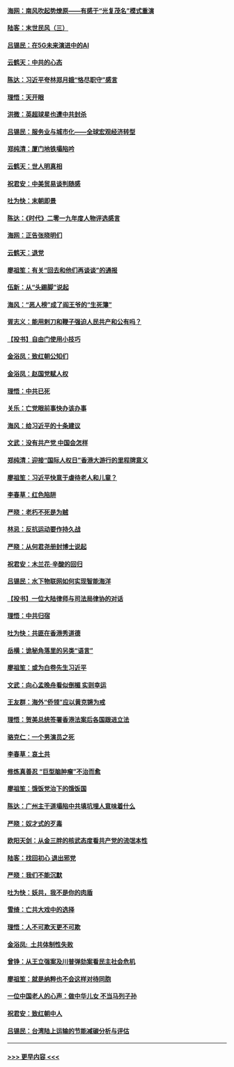 #### [海网：南风吹起势燎原——有感于“光复茂名”模式重演](../pages/nsc993/n11732308.md?t=12200701) 
#### [陆客：末世民风（三）](../pages/nsc993/n11732211.md?t=12200701) 
#### [吕锡民：在5G未来演进中的AI](../pages/nsc993/n11730010.md?t=12200701) 
#### [云鹤天：中共的心态](../pages/nsc993/n11729906.md?t=12200701) 
#### [陈达：习近平夸林郑月娥“恪尽职守”感言](../pages/nsc993/n11729881.md?t=12200701) 
#### [理悟：天开眼](../pages/nsc993/n11729699.md?t=12200701) 
#### [洪微：英超球星也遭中共封杀](../pages/nsc993/n11727243.md?t=12200701) 
#### [吕锡民：服务业与城市化——全球宏观经济转型](../pages/nsc993/n11725845.md?t=12200701) 
#### [郑纯清：厦门地铁塌陷吟](../pages/nsc993/n11725813.md?t=12200701) 
#### [云鹤天：世人明真相](../pages/nsc993/n11725621.md?t=12200701) 
#### [祝君安：中美贸易谈判随感](../pages/nsc993/n11725609.md?t=12200701) 
#### [吐为快：末朝即景](../pages/nsc993/n11723365.md?t=12200701) 
#### [陈达：《时代》二零一九年度人物评选感言](../pages/nsc993/n11723337.md?t=12200701) 
#### [海网：正告张晓明们](../pages/nsc993/n11723228.md?t=12200701) 
#### [云鹤天：退党](../pages/nsc993/n11723056.md?t=12200701) 
#### [廖祖笙：有关“回去和他们再谈谈”的通报](../pages/nsc993/n11722442.md?t=12200701) 
#### [伍新：从“头踢脚”说起](../pages/nsc993/n11722429.md?t=12200701) 
#### [海风：“恶人榜”成了阎王爷的“生死簿”](../pages/nsc993/n11722272.md?t=12200701) 
#### [胥志义：能用剌刀和鞭子强迫人民共产和公有吗？](../pages/nsc993/n11720569.md?t=12200701) 
#### [【投书】自由门使用小技巧](../pages/nsc993/n11720180.md?t=12200701) 
#### [金浴凤：致红朝公知们](../pages/nsc993/n11720563.md?t=12200701) 
#### [金浴凤：赵国党赋人权](../pages/nsc993/n11720533.md?t=12200701) 
#### [理悟：中共已死](../pages/nsc993/n11720233.md?t=12200701) 
#### [关乐：亡党眼前事快办该办事](../pages/nsc993/n11719160.md?t=12200701) 
#### [海风：给习近平的十条建议](../pages/nsc993/n11717616.md?t=12200701) 
#### [文武：没有共产党 中国会怎样](../pages/nsc993/n11717584.md?t=12200701) 
#### [郑纯清：迎接“国际人权日”香港大游行的里程牌意义](../pages/nsc993/n11717417.md?t=12200701) 
#### [廖祖笙：习近平快意于虐待老人和儿童？](../pages/nsc993/n11715313.md?t=12200701) 
#### [李春草：红色陷阱](../pages/nsc993/n11715029.md?t=12200701) 
#### [严晓：老朽不死是为贼](../pages/nsc993/n11712910.md?t=12200701) 
#### [林忌：反抗运动要作持久战](../pages/nsc993/n11712623.md?t=12200701) 
#### [严晓：从何君尧册封博士说起](../pages/nsc993/n11712465.md?t=12200701) 
#### [祝君安：木兰花·辛酸的回归](../pages/nsc993/n11712381.md?t=12200701) 
#### [吕锡民：水下物联网如何实现智能海洋](../pages/nsc993/n11711158.md?t=12200701) 
#### [【投书】一位大陆律师与司法局律协的对话](../pages/nsc993/n11709675.md?t=12200701) 
#### [理悟：中共归宿](../pages/nsc993/n11710059.md?t=12200701) 
#### [吐为快：共匪在香港秀道德](../pages/nsc993/n11709979.md?t=12200701) 
#### [岳横：诡秘角落里的另类“语言”](../pages/nsc993/n11709792.md?t=12200701) 
#### [廖祖笙：或为白卷先生习近平](../pages/nsc993/n11708330.md?t=12200701) 
#### [文武：向心孟晚舟看似倒楣 实则幸运](../pages/nsc993/n11708236.md?t=12200701) 
#### [王友群：海外“侨领”应以黄克锵为戒](../pages/nsc993/n11706176.md?t=12200701) 
#### [理悟：贺美总统签署香港法案后各国跟进立法](../pages/nsc993/n11706853.md?t=12200701) 
#### [骆克仁：一个男演员之死](../pages/nsc993/n11706677.md?t=12200701) 
#### [李春草：哀土共](../pages/nsc993/n11706255.md?t=12200701) 
#### [修炼真善忍 “巨型脑肿瘤”不治而愈](../pages/nsc993/n11705340.md?t=12200701) 
#### [廖祖笙：饿饭党治下的饿饭国](../pages/nsc993/n11705085.md?t=12200701) 
#### [陈达：广州主干道塌陷中共填坑埋人意味着什么](../pages/nsc993/n11705046.md?t=12200701) 
#### [严晓：奴才式的歹毒](../pages/nsc993/n11704826.md?t=12200701) 
#### [欧阳天剑：从金三胖的核武态度看共产党的流氓本性](../pages/nsc993/n11702238.md?t=12200701) 
#### [陆客：找回初心 退出邪党](../pages/nsc993/n11702213.md?t=12200701) 
#### [严晓：我们不能沉默](../pages/nsc993/n11702110.md?t=12200701) 
#### [吐为快：妖共，我不是你的肉盾](../pages/nsc993/n11701366.md?t=12200701) 
#### [雪绮：亡共大戏中的选择](../pages/nsc993/n11699922.md?t=12200701) 
#### [理悟：人不可欺天更不可欺](../pages/nsc993/n11699657.md?t=12200701) 
#### [金浴凤:  土共体制性失败](../pages/nsc993/n11699361.md?t=12200701) 
#### [曾铮：从王立强案及川普弹劾案看民主社会危机](../pages/nsc993/n11699318.md?t=12200701) 
#### [廖祖笙：就是纳粹也不会这样对待同胞](../pages/nsc993/n11697658.md?t=12200701) 
#### [一位中国老人的心声：做中华儿女 不当马列子孙](../pages/nsc993/n11697525.md?t=12200701) 
#### [祝君安：致红朝中人](../pages/nsc993/n11697518.md?t=12200701) 
#### [吕锡民：台湾陆上运输的节能减碳分析与评估](../pages/nsc993/n11694983.md?t=12200701) 

----
#### [ >>> 更早内容 <<< ](../indexes/nsc993-earlier.md)
